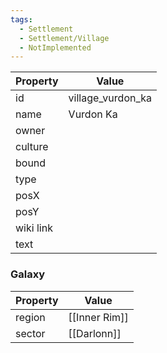 ```yaml
---
tags:
  - Settlement
  - Settlement/Village
  - NotImplemented
---
```


| Property  | Value             |
| --------- | ----------------- |
| id        | village_vurdon_ka |
| name      | Vurdon Ka         |
| owner     |                   |
| culture   |                   |
| bound     |                   |
| type      |                   |
| posX      |                   |
| posY      |                   |
| wiki link |                   |
| text      |                   |

### Galaxy
| Property | Value         |
| -------- | ------------- |
| region   | [[Inner Rim]] |
| sector   | [[Darlonn]]   |
